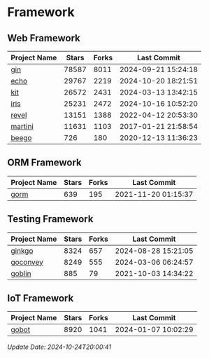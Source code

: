 # Framework

## Web Framework
| Project Name | Stars | Forks | Last Commit |
| ------------ | ----- | ----- | ----------- |
| [gin](https://github.com/gin-gonic/gin) | 78587 | 8011 | 2024-09-21 15:24:18 |
| [echo](https://github.com/labstack/echo) | 29767 | 2219 | 2024-10-20 18:21:51 |
| [kit](https://github.com/go-kit/kit) | 26572 | 2431 | 2024-03-13 13:42:15 |
| [iris](https://github.com/kataras/iris) | 25231 | 2472 | 2024-10-16 10:52:20 |
| [revel](https://github.com/revel/revel) | 13151 | 1388 | 2022-04-12 20:53:30 |
| [martini](https://github.com/go-martini/martini) | 11631 | 1103 | 2017-01-21 21:58:54 |
| [beego](https://github.com/astaxie/beego) | 726 | 180 | 2020-12-13 11:36:23 |

## ORM Framework
| Project Name | Stars | Forks | Last Commit |
| ------------ | ----- | ----- | ----------- |
| [gorm](https://github.com/jinzhu/gorm) | 639 | 195 | 2021-11-20 01:15:37 |

## Testing Framework
| Project Name | Stars | Forks | Last Commit |
| ------------ | ----- | ----- | ----------- |
| [ginkgo](https://github.com/onsi/ginkgo) | 8324 | 657 | 2024-08-28 15:21:05 |
| [goconvey](https://github.com/smartystreets/goconvey) | 8249 | 555 | 2024-03-06 06:24:57 |
| [goblin](https://github.com/franela/goblin) | 885 | 79 | 2021-10-03 14:34:22 |

## IoT Framework
| Project Name | Stars | Forks | Last Commit |
| ------------ | ----- | ----- | ----------- |
| [gobot](https://github.com/hybridgroup/gobot) | 8920 | 1041 | 2024-01-07 10:02:29 |

*Update Date: 2024-10-24T20:00:41*